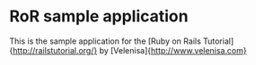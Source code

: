 # RoR sample application
This is the sample application for the  [Ruby on Rails Tutorial]{http://railstutorial.org/} by [Velenisa]{http://www.velenisa.com}